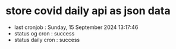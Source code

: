 # store covid daily api as json data

- last cronjob : Sunday, 15 September 2024 13:17:46
- status og cron : success
- status daily cron : success
      
      